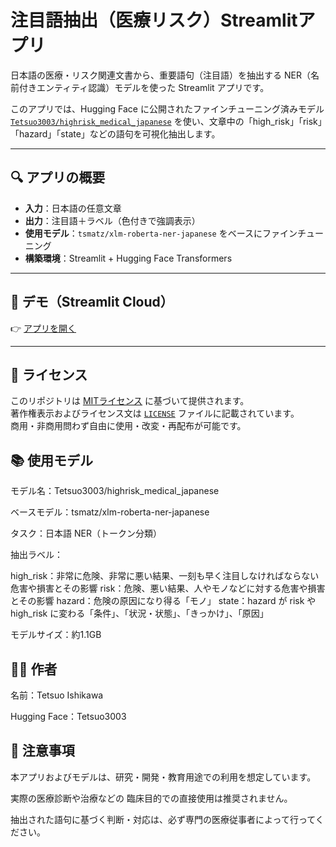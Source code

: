 # 注目語抽出（医療リスク）Streamlitアプリ

日本語の医療・リスク関連文書から、重要語句（注目語）を抽出する NER（名前付きエンティティ認識）モデルを使った Streamlit アプリです。

このアプリでは、Hugging Face に公開されたファインチューニング済みモデル [`Tetsuo3003/highrisk_medical_japanese`](https://huggingface.co/Tetsuo3003/highrisk_medical_japanese) を使い、文章中の「high_risk」「risk」「hazard」「state」などの語句を可視化抽出します。

---

## 🔍 アプリの概要

- **入力**：日本語の任意文章
- **出力**：注目語＋ラベル（色付きで強調表示）
- **使用モデル**：`tsmatz/xlm-roberta-ner-japanese` をベースにファインチューニング
- **構築環境**：Streamlit + Hugging Face Transformers

---

## 🚀 デモ（Streamlit Cloud）

👉 [アプリを開く](https://ftrobertaner002-mbqwgh9r4aahvd8zwpg66v.streamlit.app/)

---
## 📄 ライセンス

このリポジトリは [MITライセンス](https://opensource.org/licenses/MIT) に基づいて提供されます。  
著作権表示およびライセンス文は [`LICENSE`](./LICENSE) ファイルに記載されています。  
商用・非商用問わず自由に使用・改変・再配布が可能です。

## 📚 使用モデル
モデル名：Tetsuo3003/highrisk_medical_japanese

ベースモデル：tsmatz/xlm-roberta-ner-japanese

タスク：日本語 NER（トークン分類）

抽出ラベル：

high_risk：非常に危険、非常に悪い結果、一刻も早く注目しなければならない危害や損害とその影響
risk：危険、悪い結果、人やモノなどに対する危害や損害とその影響
hazard：危険の原因になり得る「モノ」
state：hazard が risk や high_risk に変わる「条件」、「状況・状態」、「きっかけ」、「原因」

モデルサイズ：約1.1GB

## 🙋‍♂️ 作者
名前：Tetsuo Ishikawa

Hugging Face：Tetsuo3003

## 🛑 注意事項
本アプリおよびモデルは、研究・開発・教育用途での利用を想定しています。

実際の医療診断や治療などの 臨床目的での直接使用は推奨されません。

抽出された語句に基づく判断・対応は、必ず専門の医療従事者によって行ってください。
